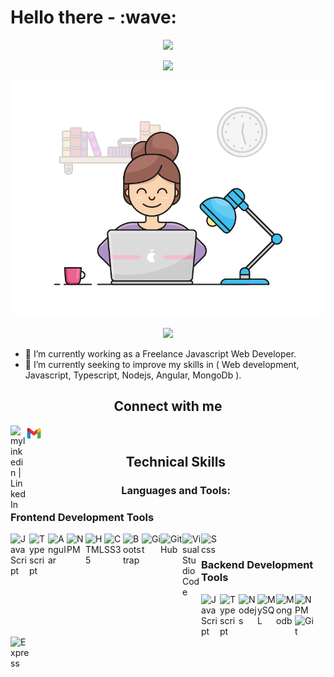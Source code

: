 <h1>Hello there - :wave:</h1>

<p align="center">
  <img src="./header.png"/>
</p>
<p align="center">
   <img src="https://readme-typing-svg.demolab.com?font=Roboto+Slab&color=%237E3ACE&size=35&center=true&vCenter=true&width=450&duration=1500&pause=1000&lines=Esraa+Kamel;Frontend+Javascript+Developer" width="auto" height="35"/>
</p>
<p align="center">
  <img alt="Developer GIF" width="auto" height="auto" src="./developer-mode.gif"/>
</p>

<p align="center">
  <img src="https://komarev.com/ghpvc/?username=esraaKamel1195">
</p>

- 🔭 I’m currently working as a Freelance Javascript Web Developer.
- 🌱 I’m currently seeking to improve my skills in ( Web development, Javascript, Typescript, Nodejs, Angular, MongoDb ).

<h2 align="center">Connect with me</h2>

  [<img align="left" alt="mylinkedin | LinkedIn" width="25" src="https://www.svgrepo.com/show/299484/linkedin.svg" />][linkedin]
  [<img align="left" alt="myemail | Email" width="25" src="./icons8-gmail.svg" />][email]

  <br>

<h2 align="center">Technical Skills</h2>

<h3 align="center">Languages and Tools:</h3>

<h3 align="left">Frontend Development Tools</h3>

[<img align="left" alt="JavaScript" width="30px" src="https://www.svgrepo.com/show/349419/javascript.svg" />][javascipt]
[<img align="left" alt="Typescript" width="30px" src="https://www.svgrepo.com/show/439022/typescript.svg" />][typescipt] 
[<img align="left" alt="Angular" width="30px" src="https://www.svgrepo.com/show/452156/angular.svg" />][angular]
[<img align="left" alt="NPM" width="30px" src="https://www.svgrepo.com/show/439240/npm.svg" />][npm]
[<img align="left" alt="HTML5" width="30px" src="https://www.svgrepo.com/show/120930/html.svg" />][html]
[<img align="left" alt="CSS3" width="30px" src="https://www.svgrepo.com/show/134149/css.svg" />][css]
[<img align="left" alt="Bootstrap" width="30px" src="https://www.svgrepo.com/show/353498/bootstrap.svg" />][bootstrap]
[<img align="left" alt="Git" width="30px" src="https://www.svgrepo.com/show/373623/git.svg" />][git]
[<img align="left" alt="GitHub" width="35px" src="https://www.svgrepo.com/show/312259/github.svg" />][github]
[<img align="left" alt="Visual Studio Code" width="30px" src="https://www.svgrepo.com/show/331782/visual-studio.svg" />][vs]
[<img align="left" alt="Scss" width="30px" src="https://www.svgrepo.com/show/373882/ng-component-scss.svg" />][scss]

  <br>
<h3 align="left">Backend Development Tools</h3>

[<img align="left" alt="JavaScript" width="30px" src="https://www.svgrepo.com/show/349419/javascript.svg" />][javascipt]
[<img align="left" alt="Typescript" width="30px" src="https://www.svgrepo.com/show/439022/typescript.svg" />][typescipt] 
[<img align="left" alt="Nodejs" width="30px" src="https://www.svgrepo.com/show/452075/node-js.svg" />][nodejs]
[<img align="left" alt="MySQL" width="30px" src="https://www.svgrepo.com/show/294240/mysql.svg" />][MySQL]
[<img align="left" alt="Mongodb" width="30px" src="https://www.svgrepo.com/show/331488/mongodb.svg" />][mongodb]
[<img align="left" alt="NPM" width="30px" src="https://www.svgrepo.com/show/439240/npm.svg" />][npm]
[<img align="left" alt="Git" width="30px" src="https://www.svgrepo.com/show/373623/git.svg" />][git]
[<img align="left" alt="Express" width="30px" src="https://www.svgrepo.com/show/376367/express.svg" />][express]

<!-- **esraaKamel1195/esraaKamel1195** is a ✨ _special_ ✨ repository because its `README.md` (this file) appears on your GitHub profile. -->

[linkedin]: https://www.linkedin.com/in/esraa-kamel-329961129/
[email]: esraa.kamel1811@gmail.com
[bootstrap]: https://getbootstrap.com/
[github]: https://github.com/esraaKamel1195
[vs]: https://visualstudio.microsoft.com/
[html]: https://developer.mozilla.org/en-US/docs/Web/HTML
[css]: https://developer.mozilla.org/en-US/docs/Web/CSS 
[javascipt]: https://developer.mozilla.org/en-US/docs/Web/JavaScript.svg
[git]: https://git-scm.com/
[nodejs]: https://nodejs.org/en
[angular]: https://angular.dev/
[mongodb]: https://www.mongodb.com/
[npm]: https://www.npmjs.com/
[express]: https://expressjs.com/
[MySQL]: https://www.mysql.com/
[sql]: https://www.mysql.com/

[typescipt]: https://www.svgrepo.com/show/439022/typescript.svg
[scss]: https://www.svgrepo.com/show/373882/ng-component-scss.svg
[ecmascript]: https://www.svgrepo.com/show/294240/ecmascript.svg
[rxjs]: https://www.svgrepo.com/show/294240/rxjs.svg
[ngrx]: https://www.svgrepo.com/show/294240/ngrx.svg

<!-- Here are some ideas to get you started:
- 👯 I’m looking to collaborate on ...
- 🤔 I’m looking for help with ...
- 💬 Ask me about ...
- 😄 Pronouns: ...
- ⚡ Fun fact: ... -->
